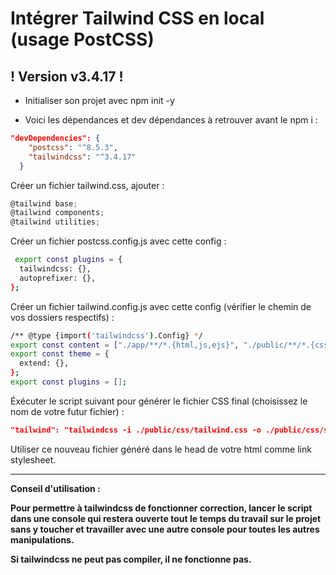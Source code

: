 # Intégrer Tailwind CSS en local (usage PostCSS)

## **! Version v3.4.17 !**

- Initialiser son projet avec npm init -y

- Voici les dépendances et dev dépendances à retrouver avant le npm i :
```json
"devDependencies": {
    "postcss": "^8.5.3",
    "tailwindcss": "^3.4.17"
  }
```

Créer un fichier tailwind.css, ajouter : 
```js
@tailwind base;
@tailwind components;
@tailwind utilities;
```

Créer un fichier postcss.config.js avec cette config :
```bash
 export const plugins = {
  tailwindcss: {},
  autoprefixer: {},
};
```

Créer un fichier tailwind.config.js avec cette config (vérifier le chemin de vos dossiers respectifs) :
```bash
/** @type {import('tailwindcss').Config} */
export const content = ["./app/**/*.{html,js,ejs}", "./public/**/*.{css,js}"];
export const theme = {
  extend: {},
};
export const plugins = [];
```

Éxécuter le script suivant pour générer le fichier CSS final (choisissez le nom de votre futur fichier) :
```json
"tailwind": "tailwindcss -i ./public/css/tailwind.css -o ./public/css/styles.css --watch"
```

Utiliser ce nouveau fichier généré dans le head de votre html comme link stylesheet.

----

**Conseil d'utilisation :**

**Pour permettre à tailwindcss de fonctionner correction, lancer le script dans une console qui restera ouverte tout le temps du travail sur le projet sans y toucher et travailler avec une autre console pour toutes les autres manipulations.**

**Si tailwindcss ne peut pas compiler, il ne fonctionne pas.**
